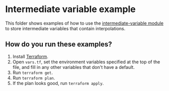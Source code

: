 # Intermediate variable example

This folder shows examples of how to use the [intermediate-variable module](https://github.com/terraform-modules-krish/terraform-aws-utilities/blob/v0.0.3/modules/intermediate-variable)
to store intermediate variables that contain interpolations.




## How do you run these examples?

1. Install [Terraform](https://www.terraform.io/).
1. Open `vars.tf`, set the environment variables specified at the top of the file, and fill in any other variables that
   don't have a default.
1. Run `terraform get`.
1. Run `terraform plan`.
1. If the plan looks good, run `terraform apply`.



